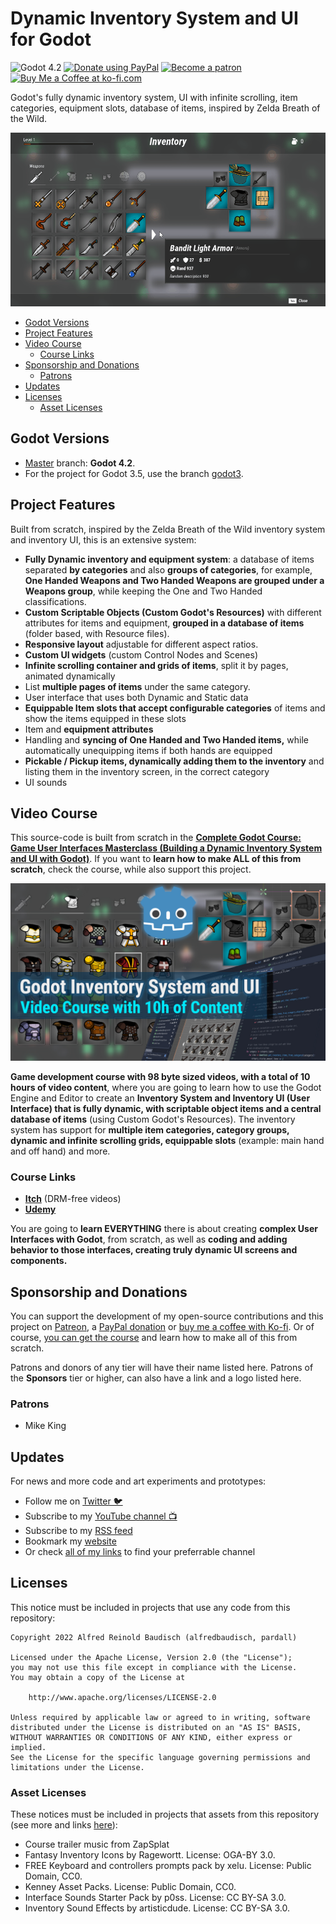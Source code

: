 # Dynamic Inventory System and UI for Godot
![Godot 4.2](https://img.shields.io/badge/godot-v4.2-%23478cbf) [![Donate using PayPal](https://raw.githubusercontent.com/laurent22/joplin/dev/Assets/WebsiteAssets/images/badges/Donate-PayPal-green.svg)](https://www.paypal.com/donate?hosted_button_id=FC5FTRRE3548C) [![Become a patron](https://raw.githubusercontent.com/laurent22/joplin/dev/Assets/WebsiteAssets/images/badges/Patreon-Badge.svg)](https://www.patreon.com/alfredbaudisch) <a href='https://ko-fi.com/alfredbaudisch' target='_blank'><img height='22' style='border:0px;height:22px;' src='https://az743702.vo.msecnd.net/cdn/kofi3.png?v=0' border='0' alt='Buy Me a Coffee at ko-fi.com' title='Buy Me a Coffee at ko-fi.com' /></a>

Godot's fully dynamic inventory system, UI with infinite scrolling, item categories, equipment slots, database of items, inspired by Zelda Breath of the Wild.

![](./Assets/Docs/GodotInventoryUI-FinalSystem3.gif)

-   [Godot Versions](#godot-versions)
-   [Project Features](#project-features)
-   [Video Course](#video-course)
    -   [Course Links](#course-links)
-   [Sponsorship and Donations](#sponsorship-and-donations)
    -   [Patrons](#patrons)
-   [Updates](#updates)
-   [Licenses](#licenses)
    -   [Asset Licenses](#asset-licenses)

## Godot Versions
- [Master](https://github.com/alfredbaudisch/GodotDynamicInventorySystem) branch: **Godot 4.2**.
- For the project for Godot 3.5, use the branch [godot3](https://github.com/alfredbaudisch/GodotDynamicInventorySystem/tree/godot3).

## Project Features
Built from scratch, inspired by the Zelda Breath of the Wild inventory system and inventory UI, this is an extensive system:

-   **Fully Dynamic inventory and equipment system**: a database of items separated **by categories** and also **groups of categories**, for example,  **One Handed Weapons and Two Handed Weapons are grouped under a Weapons group**, while keeping the One and Two Handed classifications.
- **Custom Scriptable Objects (Custom Godot's Resources)** with different attributes for items and equipment, **grouped in a database of items** (folder based, with Resource files).
-   **Responsive layout** adjustable for different aspect ratios.
-   **Custom UI widgets** (custom Control Nodes and Scenes)
-   **Infinite scrolling container and grids of items**, split it by pages, animated dynamically
-   List **multiple pages of items** under the same category.
-   User interface that uses both Dynamic and Static data
-   **Equippable Item slots that accept configurable categories** of items and show the items equipped in these slots
-   Item and **equipment attributes**
-   Handling and **syncing of One Handed and Two Handed items,** while automatically unequipping items if both hands are equipped
-  **Pickable / Pickup items, dynamically adding them to the inventory** and listing them in the inventory screen, in the correct category
- UI sounds

## Video Course
This source-code is built from scratch in the [**Complete Godot Course: Game User Interfaces Masterclass (Building a Dynamic Inventory System and UI with Godot)**](https://bit.ly/GodotUI). If you want to **learn how to make ALL of this from scratch**, check the course, while also support this project.

[![](./Assets/Docs/courseThumb-YouTube.jpg)](https://bit.ly/GodotUI)

**Game development course with 98 byte sized videos, with a total of 10 hours of video content**, where you are going to learn how to use the Godot Engine and Editor to create an **Inventory System and Inventory UI (User Interface) that is fully dynamic, with scriptable object items and a central database of items** (using Custom Godot's Resources). The inventory system has support for **multiple item categories, category groups, dynamic and infinite scrolling grids, equippable slots** (example: main hand and off hand) and more.  

### Course Links
- **[Itch](https://bit.ly/GodotUI)** (DRM-free videos)
- **[Udemy](https://www.udemy.com/course/godot-engine-the-ultimate-inventory-dynamic-system-and-ui-course/?referralCode=E1A8C3E5AF8B9EE50CEE)**

You are going to **learn EVERYTHING** there is about creating **complex User Interfaces with Godot**, from scratch, as well as **coding and adding behavior to those interfaces, creating truly dynamic UI screens and components.**  

## Sponsorship and Donations
You can support the development of my open-source contributions and this project on [Patreon](https://www.patreon.com/alfredbaudisch), a [PayPal donation](https://www.paypal.com/donate?hosted_button_id=FC5FTRRE3548C) or [buy me a coffee with Ko-fi](https://ko-fi.com/alfredbaudisch). Or of course, [you can get the course](https://bit.ly/GodotUI) and learn how to make all of this from scratch.

Patrons and donors of any tier will have their name listed here. Patrons of the **Sponsors** tier or higher, can also have a link and a logo listed here.

### Patrons
-   Mike King

## Updates
For news and more code and art experiments and prototypes:

- Follow me on [Twitter 🐦](https://twitter.com/alfredbaudisch)
- Subscribe to my [YouTube channel 📺](https://www.youtube.com/alfredbaudischcreations)
- Subscribe to my [RSS feed](https://alfredbaudisch.com/feed)
- Bookmark my [website](https://alfredbaudisch.com)
- Or check [all of my links](https://linktr.ee/alfredbaudisch) to find your preferrable channel

## Licenses
This notice must be included in projects that use any code from this repository:

```
Copyright 2022 Alfred Reinold Baudisch (alfredbaudisch, pardall)

Licensed under the Apache License, Version 2.0 (the "License");
you may not use this file except in compliance with the License.
You may obtain a copy of the License at

    http://www.apache.org/licenses/LICENSE-2.0

Unless required by applicable law or agreed to in writing, software
distributed under the License is distributed on an "AS IS" BASIS,
WITHOUT WARRANTIES OR CONDITIONS OF ANY KIND, either express or implied.
See the License for the specific language governing permissions and
limitations under the License.
```

### Asset Licenses
These notices must be included in projects that assets from this repository (see more and links [here](./LICENSE_ASSETS.md)):

-   Course trailer music from ZapSplat
-   Fantasy Inventory Icons by Ragewortt. License: OGA-BY 3.0.
-   FREE Keyboard and controllers prompts pack by xelu. License: Public Domain, CC0.
-   Kenney Asset Packs. License: Public Domain, CC0.
-   Interface Sounds Starter Pack by p0ss. License: CC BY-SA 3.0.
-   Inventory Sound Effects by artisticdude. License: CC BY-SA 3.0.
